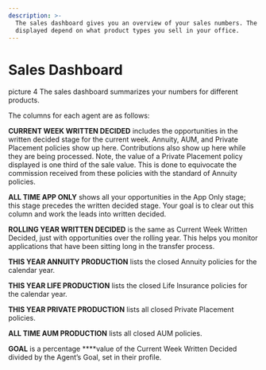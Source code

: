```yaml
---
description: >-
  The sales dashboard gives you an overview of your sales numbers. The columns
  displayed depend on what product types you sell in your office.
---
```


# Sales Dashboard

picture 4 The sales dashboard summarizes your numbers for different products.

The columns for each agent are as follows:

**CURRENT WEEK WRITTEN DECIDED** includes the opportunities in the written decided stage for the current week. Annuity, AUM, and Private Placement policies show up here. Contributions also show up here while they are being processed. Note, the value of a Private Placement policy displayed is one third of the sale value. This is done to equivocate the commission received from these policies with the standard of Annuity policies.

**ALL TIME APP ONLY** shows all your opportunities in the App Only stage; this stage precedes the written decided stage. Your goal is to clear out this column and work the leads into written decided.

**ROLLING YEAR WRITTEN DECIDED** is the same as Current Week Written Decided, just with opportunities over the rolling year. This helps you monitor applications that have been sitting long in the transfer process.

**THIS YEAR ANNUITY PRODUCTION** lists the closed Annuity policies for the calendar year. 

**THIS YEAR LIFE PRODUCTION** lists the closed Life Insurance policies for the calendar year. 

**THIS YEAR PRIVATE PRODUCTION** lists all closed Private Placement policies.

**ALL TIME AUM PRODUCTION** lists all closed AUM policies.

**GOAL** is a percentage ****value of the Current Week Written Decided divided by the Agent’s Goal, set in their profile.

